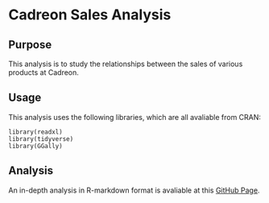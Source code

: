 # Cadreon Sales Analysis

## Purpose

This analysis is to study the relationships between the sales of various products at Cadreon.

## Usage

This analysis uses the following libraries, which are all avaliable from CRAN:

```{r}
library(readxl)
library(tidyverse)
library(GGally)
```

## Analysis

An in-depth analysis in R-markdown format is avaliable at this [GitHub Page](https://anna-andrianatou.github.io/cadreon-R-test).